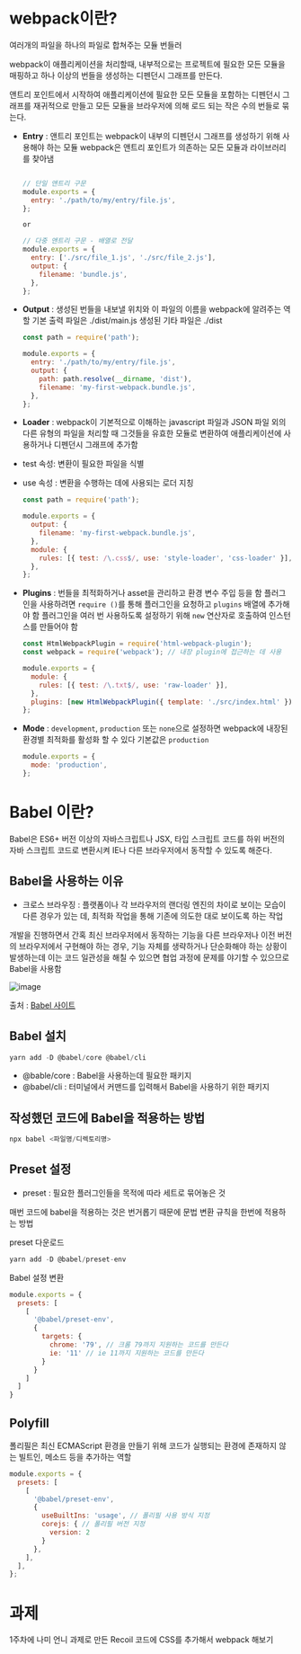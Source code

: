# webpack이란?

여러개의 파일을 하나의 파일로 합쳐주는 모듈 번들러

webpack이 애플리케이션을 처리할때, 내부적으로는 프로젝트에 필요한 모든 모듈을 매핑하고 하나 이상의 번들을 생성하는 디펜던시 그래프를 만든다.

앤트리 포인트에서 시작하여 애플리케이션에 필요한 모든 모듈을 포함하는 디펜던시 그래프를 재귀적으로 만들고 모든 모듈을 브라우저에 의해 로드 되는 작은 수의 번들로 묶는다.

- **Entry** : 앤트리 포인트는 webpack이 내부의 디펜던시 그래프를 생성하기 위해 사용해야 하는 모듈
webpack은 앤트리 포인트가 의존하는 모든 모듈과 라이브러리를 찾아냄
    
    ```jsx
    
    // 단일 앤트리 구문
    module.exports = {
      entry: './path/to/my/entry/file.js',
    };
    
    or
    
    // 다중 앤트리 구문 - 배열로 전달
    module.exports = {
      entry: ['./src/file_1.js', './src/file_2.js'],
      output: {
        filename: 'bundle.js',
      },
    };
    ```
    

- **Output** : 생성된 번들을 내보낼 위치와 이 파일의 이름을 webpack에 알려주는 역할
기본 출력 파일은 ./dist/main.js
생성된 기타 파일은 ./dist
    
    ```jsx
    const path = require('path');
    
    module.exports = {
      entry: './path/to/my/entry/file.js',
      output: {
        path: path.resolve(__dirname, 'dist'),
        filename: 'my-first-webpack.bundle.js',
      },
    };
    ```
    

- **Loader** : webpack이 기본적으로 이해하는 javascript 파일과 JSON 파일 외의 다른 유형의 파일을 처리할 때 그것들을 유효한 모듈로 변환하여 애플리케이션에 사용하거나 디펜던시 그래프에 추가함
 - test 속성: 변환이 필요한 파일을 식별
 - use 속성 : 변환을 수행하는 데에 사용되는 로더 지칭
    
    ```jsx
    const path = require('path');
    
    module.exports = {
      output: {
        filename: 'my-first-webpack.bundle.js',
      },
      module: {
        rules: [{ test: /\.css$/, use: 'style-loader', 'css-loader' }],
      },
    };
    ```
    

- **Plugins** : 번들을 최적화하거나 asset을 관리하고 환경 변수 주입 등을 함
플러그인을 사용하려면 `require ()`를 통해 플러그인을 요청하고 `plugins` 배열에 추가해야 함
플러그인을 여러 번 사용하도록 설정하기 위해 `new` 연산자로 호출하여 인스턴스를 만들어야 함
    
    ```jsx
    const HtmlWebpackPlugin = require('html-webpack-plugin');
    const webpack = require('webpack'); // 내장 plugin에 접근하는 데 사용
    
    module.exports = {
      module: {
        rules: [{ test: /\.txt$/, use: 'raw-loader' }],
      },
      plugins: [new HtmlWebpackPlugin({ template: './src/index.html' })],
    };
    ```
    

- **Mode** : `development`, `production` 또는 `none`으로 설정하면 webpack에 내장된 환경별 최적화를 활성화 할 수 있다
기본값은 `production`
    
    ```jsx
    module.exports = {
      mode: 'production',
    };
    ```
    

# Babel 이란?

Babel은 ES6+ 버전 이상의 자바스크립트나 JSX, 타입 스크립트 코드를 하위 버전의 자바 스크립트 코드로 변환시켜 IE나 다른 브라우저에서 동작할 수 있도록 해준다.

## Babel을 사용하는 이유

- 크로스 브라우징
: 플랫폼이나 각 브라우저의 랜더링 엔진의 차이로 보이는 모습이 다른 경우가 있는 데, 최적화 작업을 통해 기존에 의도한 대로 보이도록 하는 작업

개발을 진행하면서 간혹 최신 브라우저에서 동작하는 기능을 다른 브라우저나 이전 버전의 브라우저에서 구현해야 하는 경우, 기능 자체를 생략하거나 단순화해야 하는 상황이 발생하는데 이는 코드 일관성을 해칠 수 있으면 협업 과정에 문제를 야기할 수 있으므로 Babel을 사용함

![image](https://user-images.githubusercontent.com/49112482/169436894-829c23c1-2513-4a40-8aee-2ddec17f0414.png)

출처 : [Babel 사이트](https://babeljs.io/)

## Babel 설치

```jsx
yarn add -D @babel/core @babel/cli
```

- @bable/core : Babel을 사용하는데 필요한 패키지
- @babel/cli : 터미널에서 커맨드를 입력해서 Babel을 사용하기 위한 패키지

## 작성했던 코드에 Babel을 적용하는 방법

```jsx
npx babel <파일명/디렉토리명>
```

## Preset 설정

- preset : 필요한 플러그인들을 목적에 따라 세트로 묶어놓은 것

매번 코드에 babel을 적용하는 것은 번거롭기 때문에 문법 변환 규칙을 한번에 적용하는 방법

preset 다운로드

```jsx
yarn add -D @babel/preset-env
```

Babel 설정 변환

```jsx
module.exports = {
  presets: [
    [
      '@babel/preset-env',
      {
        targets: {
          chrome: '79', // 크롬 79까지 지원하는 코드를 만든다
          ie: '11' // ie 11까지 지원하는 코드를 만든다
        }
      }
    ]
  ]
}
```

## Polyfill

폴리필은 최신 ECMAScript 환경을 만들기 위해 코드가 실행되는 환경에 존재하지 않는 빌트인, 메소드 등을 추가하는 역할

```jsx
module.exports = {
  presets: [
    [
      '@babel/preset-env',
      {
        useBuiltIns: 'usage', // 폴리필 사용 방식 지정
        corejs: { // 폴리필 버전 지정
          version: 2
        }
      },
    ],
  ],
};
```

# 과제

1주차에 나미 언니 과제로 만든 Recoil 코드에 CSS를 추가해서 webpack 해보기
